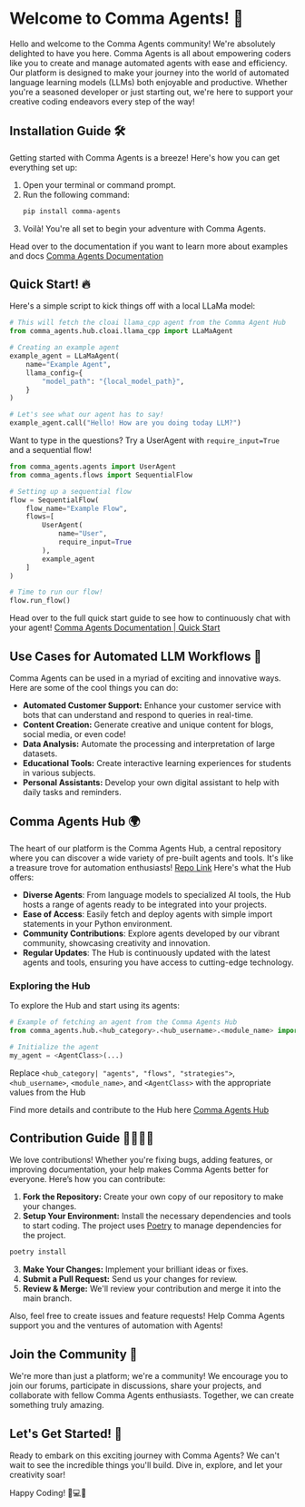 # Welcome to Comma Agents! 🌟

Hello and welcome to the Comma Agents community! We're absolutely delighted to have you here. Comma Agents is all about empowering coders like you to create and manage automated agents with ease and efficiency. Our platform is designed to make your journey into the world of automated language learning models (LLMs) both enjoyable and productive. Whether you're a seasoned developer or just starting out, we're here to support your creative coding endeavors every step of the way!

## Installation Guide 🛠️

Getting started with Comma Agents is a breeze! Here's how you can get everything set up:

1. Open your terminal or command prompt.
2. Run the following command:
   ```bash
   pip install comma-agents
   ```
3. Voilà! You're all set to begin your adventure with Comma Agents.

Head over to the documentation if you want to learn more about examples and docs [Comma Agents Documentation](https://commaagents.com/)

## Quick Start! 🔥

Here's a simple script to kick things off with a local LLaMa model:

```python
# This will fetch the cloai llama_cpp agent from the Comma Agent Hub
from comma_agents.hub.cloai.llama_cpp import LLaMaAgent

# Creating an example agent
example_agent = LLaMaAgent(
    name="Example Agent",
    llama_config={
        "model_path": "{local_model_path}",
    }
)

# Let's see what our agent has to say!
example_agent.call("Hello! How are you doing today LLM?")
```

Want to type in the questions? Try a UserAgent with `require_input=True` and a sequential flow!

```python
from comma_agents.agents import UserAgent
from comma_agents.flows import SequentialFlow

# Setting up a sequential flow
flow = SequentialFlow(
    flow_name="Example Flow",
    flows=[
        UserAgent(
            name="User",
            require_input=True
        ),
        example_agent
    ]
)

# Time to run our flow!
flow.run_flow()
```

Head over to the full quick start guide to see how to continuously chat with your agent! [Comma Agents Documentation | Quick Start](https://commaagents.com/getting_started/quick_start)

## Use Cases for Automated LLM Workflows 🚀

Comma Agents can be used in a myriad of exciting and innovative ways. Here are some of the cool things you can do:

- **Automated Customer Support:** Enhance your customer service with bots that can understand and respond to queries in real-time.
- **Content Creation:** Generate creative and unique content for blogs, social media, or even code!
- **Data Analysis:** Automate the processing and interpretation of large datasets.
- **Educational Tools:** Create interactive learning experiences for students in various subjects.
- **Personal Assistants:** Develop your own digital assistant to help with daily tasks and reminders.

## Comma Agents Hub 🌍

The heart of our platform is the Comma Agents Hub, a central repository where you can discover a wide variety of pre-built agents and tools. It's like a treasure trove for automation enthusiasts! [Repo Link](https://github.com/CloAI/CommaAgentsHub) Here's what the Hub offers:

- **Diverse Agents**: From language models to specialized AI tools, the Hub hosts a range of agents ready to be integrated into your projects.
- **Ease of Access**: Easily fetch and deploy agents with simple import statements in your Python environment.
- **Community Contributions**: Explore agents developed by our vibrant community, showcasing creativity and innovation.
- **Regular Updates**: The Hub is continuously updated with the latest agents and tools, ensuring you have access to cutting-edge technology.

### Exploring the Hub

To explore the Hub and start using its agents:

```python
# Example of fetching an agent from the Comma Agents Hub
from comma_agents.hub.<hub_category>.<hub_username>.<module_name> import <AgentClass>

# Initialize the agent
my_agent = <AgentClass>(...)
```

Replace `<hub_category| "agents", "flows", "strategies">`, `<hub_username>`, `<module_name>`, and `<AgentClass>` with the appropriate values from the Hub

Find more details and contribute to the Hub here [Comma Agents Hub](https://github.com/CloAI/CommaAgentsHub)

## Contribution Guide 👨‍💻👩‍💻

We love contributions! Whether you're fixing bugs, adding features, or improving documentation, your help makes Comma Agents better for everyone. Here’s how you can contribute:

1. **Fork the Repository:** Create your own copy of our repository to make your changes.
2. **Setup Your Environment:** Install the necessary dependencies and tools to start coding. The project uses [Poetry](https://python-poetry.org/) to manage dependencies for the project.
```bash
poetry install
```
3. **Make Your Changes:** Implement your brilliant ideas or fixes.
4. **Submit a Pull Request:** Send us your changes for review.
5. **Review & Merge:** We'll review your contribution and merge it into the main branch.

Also, feel free to create issues and feature requests! Help Comma Agents support you and the ventures of automation with Agents!

## Join the Community 🤝

We're more than just a platform; we're a community! We encourage you to join our forums, participate in discussions, share your projects, and collaborate with fellow Comma Agents enthusiasts. Together, we can create something truly amazing.

## Let's Get Started! 🎉

Ready to embark on this exciting journey with Comma Agents? We can't wait to see the incredible things you'll build. Dive in, explore, and let your creativity soar!

Happy Coding! 🚀💻🤖